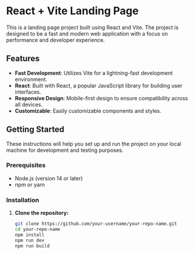 # React + Vite Landing Page

This is a landing page project built using React and Vite. The project is designed to be a fast and modern web application with a focus on performance and developer experience.

## Features

- **Fast Development**: Utilizes Vite for a lightning-fast development environment.
- **React**: Built with React, a popular JavaScript library for building user interfaces.
- **Responsive Design**: Mobile-first design to ensure compatibility across all devices.
- **Customizable**: Easily customizable components and styles.

## Getting Started

These instructions will help you set up and run the project on your local machine for development and testing purposes.

### Prerequisites

- Node.js (version 14 or later)
- npm or yarn

### Installation

1. **Clone the repository:**

   ```bash
   git clone https://github.com/your-username/your-repo-name.git
   cd your-repo-name
   npm install
   npm run dev
   npm run build
